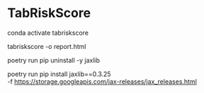 # TabRiskScore



conda activate tabriskscore

tabriskscore -o report.html


poetry run pip uninstall -y jaxlib

poetry run pip install jaxlib==0.3.25 \
  -f https://storage.googleapis.com/jax-releases/jax_releases.html